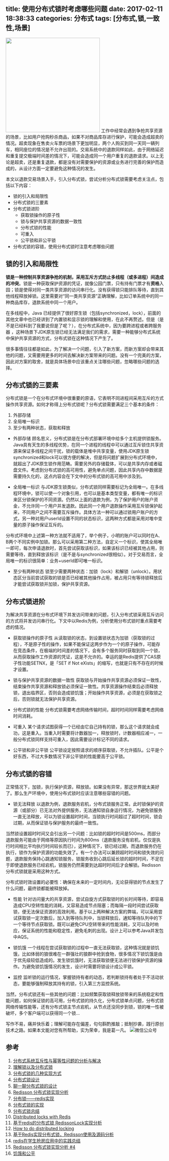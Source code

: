 title: 使用分布式锁时考虑哪些问题
date: 2017-02-11 18:38:33
categories: 分布式
tags: [分布式,锁,一致性,场景]
---
<img src="/img/distributed-locks.png"  width="300" class="img-topic" />
工作中经常会遇到争抢共享资源的场景，比如用户抢购秒杀商品，如果不对商品库存进行保护，可能会造成超卖的情况。超卖现象在售卖火车票的场景下更加明显，两个人购买到同一天同一辆列车，相同座位的情况是不允许出现的。交易系统中的退款同样如此，由于网络延迟和重复提交极端时间差的情况下，可能会造成同一个用户重复的退款请求。以上无论是超卖，还是重复退款，都是没有对需要保护的资源或业务进行完善的保护而造成的，从设计方面一定要避免这种情况的发生。
<!--more-->

本文以退款交易场景入手，引入分布式锁，尝试分析分布式锁需要考虑关注点，包括以下内容：
- 锁的引入和局限性
- 分布式锁的三要素
- 分布式锁进阶
	- 获取锁操作的原子性
	- 锁与保护共享资源的数据一致性
	- 分布式锁的性能
	- 可重入
	- 公平锁和非公平锁
- 分布式锁的容错，使用分布式锁时注意考虑哪些问题


## 锁的引入和局限性
**锁是一种控制共享资源争抢的机制，采用互斥方式防止多线程（或多进程）间造成的冲突**。锁是一种获取保护资源的凭证，就像公园门票，只有持有门票才有**资格**入园；锁是使得对同一类共享资源的访问串行化。没有获得锁只能排队等待，直到其他线程释放掉锁。这里需要对“同一类共享资源”正确理解，比如订单系统中的同一种商品库存，退款系统中同一个用户。

在多线程中，Java 已经提供了很好原生锁（包括synchronized，lock），前面的其他文章中也已经讲到了内置锁和显示锁的理解和使用，在此不再赘述。但是（是不是已经料到了我要说但是了呢？），在分布式系统中，因为要跨进程或者跨服务器 ，这种场景下JDK原生锁已经无法满足我们的需求，需要一种能够分布式系统中保护共享资源的方式，分布式锁在这种情况下产生了。

很多事情往往都是如此，为了解决一个问题，引入了新方案，而新方案却会带来其他的问题，又需要用更多的时间去解决新方案带来的问题。没有一个完美的方案，因此对方案的取舍，就是具体场景中应该重点关注哪些问题，忽略哪些问题的选择。


## 分布式锁的三要素
分布式锁是一个在分布式环境中很重要的原语，它表明不同进程间采用互斥的方式操作共享资源。如何才称得上分布式锁呢？分布式锁需要满足三个基本的条件：
1. 外部存储
2. 全局唯一标识
3. 至少有两种状态，获取和释放

- 外部存储
顾名思义，分布式锁是在分布式部署环境中给多个主机提供锁服务。Java具有天生的多线程优势，在同一个进程的线程中可以通过互斥锁住共享资源来保证多线程之间干扰，锁的载体是堆中共享变量，使用JDK原生锁synchronized和lock可以很方便的解决，但是将问题扩展到分布式环境中，就超出了JDK原生锁作用范畴。需要另外的存储载体，可以是共享内存或者磁盘文件。考虑到分布式锁的高可用性，避免单点问题，因此共享内存中数据是需要持久化的，这点内容会在下文中的分布式锁的高可用中涉及到。

- 全局唯一标识
与JDK原生锁类似，分布式锁同样需要标记为全局唯一。在多线程环境中，锁可以使一个对象引用，也可以是基本类型变量，都有唯一的标识来区分锁保护的不同资源。仍然以上面的退款为例，为了保护用户的账户资金，不允许同一个用户并发退款。因此同一个用户退款操作采用互斥锁保护起来，不同用户之间不需要互斥操作。具体方法一种可以通过锁用户账户的方式，另一种对用户userId设置不同的状态标识，这两种方式都是采用对堆中变量的原子操作保证互斥的。

分布式环境中上述第一种方法就不适用了，举个例子，小明的账户可以同时在A、B两个不同实例中加锁。那么可以采用第二种方法，自定义一个标识，使其全局唯一即可，每次申请退款时，首先尝试获取该标识，如果该标识已经被其他占用，则需要等待，直到释放该标识（是不是与synchronized很相似）。对于交易而言，全局唯一的标识很简单：业务+userId即可唯一标识。

- 至少有两种状态
锁至少需要两种状态：加锁（lock）和解锁（unlock）。用状态区分当前尝试获取的锁是否已经被其他操作占用，被占用只有等待锁释放后才能尝试获取锁并加锁，保护共享资源。


## 分布式锁进阶
为解决共享资源在分布式环境下并发访问带来的问题，引入分布式锁采用互斥访问的方式将并发访问串行化。下文中以Redis为例，分析使用分布式锁时重点需要考虑的情况。

- 获取锁操作的原子性
从读取锁的状态，到设置锁状态为加锁（获取锁的过程），不是原子性的操作，如果不能保证这两步作为一个的原子操作，可能存在竞态条件，在极端的时间差的情况下，会有多个服务同时获取到同一个锁，从而获取操作工作资源的凭证，这是不允许的。幸运的是Redis提供了CAS原子性功能SETNX，是「SET if Not eXists」的缩写，也就是只有不存在的时候才设置。

- 锁与保护共享资源的数据一致性
获取锁与开始操作共享资源必须保证一致性，结束操作共享资源和释放锁必须保证一致性。共享资源操作结束后必须释放锁，退出临界区，否则会造成锁饥饿；开始操作共享资源，必须是在获取锁之后，否则锁就无法保护共享资源。

- 分布式锁的性能
分布式锁需要考虑网络传输时间，超时时间同样需要考虑网络时间消耗。

- 可重入
某个请求试图获得一个已经由它自己持有的锁，那么这个请求就会成功，这是重入。当重入时需要将计数器加一，释放锁时，计数器相应减一，一般分布式锁同样支持可重入，因此需要设计标记不同的请求。

- 公平锁和非公平锁
公平锁设定按照请求的顺序获取锁，不允许插队。公平是个好东西，不过大多数情况下非公平锁的性能要高于公平锁。

## 分布式锁的容错
正常情况下，加锁，执行保护资源，释放锁。如果没有异常，那这世界就太美好了。那么生产环境中，使用分布式锁时应该注意哪些容错的问题。

- 锁无法释放
以退款为例，退款服务宕机，分布式锁服务正常。此时锁保护的资源（或部分）已无法对外提供服务，无法通知锁自身运行情况，为避免锁服务一直无法释放，可以为锁设置超时时间，当锁执行时间超过了超时时间，锁会过期，从而保证锁与保护服务的最终一致性。

当然锁设置超时时间又会引出另一个问题：比如锁的超时时间是500ms，而部分退款服务可能由于网络等原因执行时间为800ms（退款服务没有宕机，仅仅是执行时间相比平均执行时间较长而已），这种情况下，锁已经过期，而退款服务仍在执行，锁作为保护资源的功能失效了。有一个办法可以兼顾超时时间和锁失效的问题，退款服务保持心跳通知锁服务，锁服务收到心跳后延长锁的超时时间，不足在于即使退款服务已经宕机，锁服务仍然需要到达超时时间后才会解锁。Redisson分布式锁就是采用这种方式。

分布式锁时效设置的必要性：确保在未来的一定时间内，无论获得锁的节点发生了什么问题，最终锁都能被释放掉。

- 性能
针对访问量大的共享资源，尝试自旋方式获取锁时的长时间等待，即容易造成CPU空转性能的消耗，又容易造成节点阻塞；而每隔一段时间尝试获取锁，便无法保证资源的高效利用。基于以上两种解决方案的弊端，可以采用尝试获取锁一定次数后，加入到等待队列中，当锁释放后，通知等待队列中的下一个等待节点获取锁。既可以避免CPU空转带来的性能消耗，又可以及时响应，保证系统的性能和稳定性，避免毛刺的出现。设计上可以参考Java并发包中AQS。

- 锁饥饿
一个线程在尝试获取锁的过程中一直无法获取锁，这种情况就是锁饥饿，比如体弱的狼很难在一群强壮的狼群中抢到食物，很多情况下锁饥饿是由于优先级较低造成的。发生锁饥饿时，无法获取锁便无法进行锁保护资源的操作。为避免锁饥饿情况的发生，设计时需要将锁设计成公平锁。

- 监控
监听锁的运行情况，掌握锁持有者的动态，若判断锁持有者处于不活动状态，要能够强制释放其持有的锁，引入第三方监控系统。

当然，分布式锁还有一些其他的问题：比如频繁获取锁释放锁带来的系统稳定和性能问题，如何保证锁的高可用，分布式锁的持久化，分布式锁单点问题，分布式锁网络传输性能等，还有分布式锁主节点宕机，从节点还没同步到锁，锁的唯一性被破坏，多个客户端可以获得同一个锁...

写作不易，痛并快乐着；理解可能存在偏差，句句斟酌推敲；抵制抄袭，践行原创技术之路。如果本文能对您有所帮助，实为荣幸，我是葛一凡。
![微信公众号](/img/qrcode.jpg "微信公众号")


## 参考
1. [分布式系统互斥性与幂等性问题的分析与解决](http://tech.meituan.com/distributed-system-mutually-exclusive-idempotence-cerberus-gtis.html)
2. [理解锁以及分布式锁](http://www.jianshu.com/p/de67ae50f919)
3. [分布式锁的几种实现方式](http://www.hollischuang.com/archives/1716)
4. [分布式锁设计](http://singlecool.com/2016/12/19/%E5%88%86%E5%B8%83%E5%BC%8F%E9%94%81%E8%AE%BE%E8%AE%A1/)
5. [聊一聊分布式锁的设计](http://www.weizijun.cn/2016/03/17/%E8%81%8A%E4%B8%80%E8%81%8A%E5%88%86%E5%B8%83%E5%BC%8F%E9%94%81%E7%9A%84%E8%AE%BE%E8%AE%A1/)
6. [Redisson 分布式锁实现分析](http://www.jianshu.com/p/de5a69622e49)
7. [分布锁——redis实现](http://www.jsondream.com/2016/12/20/lock-redis-lock.html)
8. [分布式锁的实现](https://my.oschina.net/pingpangkuangmo/blog/747851)
9. [分布式锁总结](https://my.oschina.net/pingpangkuangmo/blog/784879)
10. [Distributed locks with Redis](https://redis.io/topics/distlock)
11. [基于redis的分布式锁 RedissonLock实现分析](https://www.iflym.com/index.php/code/201507050001.html)
12. [How to do distributed locking](https://martin.kleppmann.com/2016/02/08/how-to-do-distributed-locking.html)
13. [基于Redis实现分布式锁，Redisson使用及源码分析](http://blog.jobbole.com/99751/)
14. [redis在学生抢房应用中的实践总结](http://vinoyang.com/2015/08/17/redis-practice-of-preempting-dorm/)
15. [Redisson 分布式锁实现分析 #4](https://github.com/angryz/my-blog/issues/4)
16. [饥饿和公平](http://ifeve.com/starvation-and-fairness/)